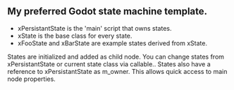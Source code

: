 ## My preferred Godot state machine template.

- xPersistantState is the 'main' script that owns states.
- xState is the base class for every state.
- xFooState and xBarState are example states derived from xState.

States are initialized and added as child node.
You can change states from xPersistantState or current state class via callable..
States also have a reference to xPersistantState as m_owner. This allows quick access to main node properties.
